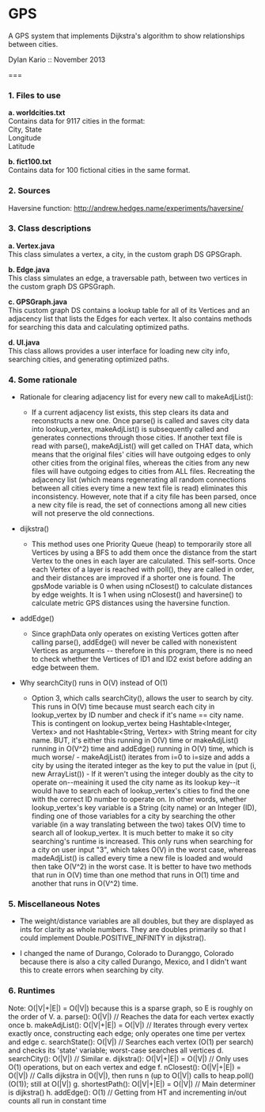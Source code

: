 GPS
===


A GPS system that implements Dijkstra's algorithm to show relationships between cities.

Dylan Kario :: November 2013

===


### 1. Files to use
  **a. worldcities.txt**  
  	Contains data for 9117 cities in the format:  
  	City, State  
  	Longitude  
  	Latitude  
	
  **b. fict100.txt**  
	Contains data for 100 fictional cities in the same format.

### 2. Sources
  Haversine function: http://andrew.hedges.name/experiments/haversine/  


### 3. Class descriptions
  **a. Vertex.java**  
  This class simulates a vertex, a city, in the custom graph DS GPSGraph.

  **b. Edge.java**  
  This class simulates an edge, a traversable path, between two vertices in the custom graph DS GPSGraph.

  **c. GPSGraph.java**  
  This custom graph DS contains a lookup table for all of its Vertices and an adjacency list that lists the Edges for each vertex. It also contains methods for searching this data and calculating optimized paths.

  **d. UI.java**  
  This class allows provides a user interface for loading new city info, searching cities, and generating optimized paths.


### 4. Some rationale
- Rationale for clearing adjacency list for every new call to makeAdjList():  
  - If a current adjacency list exists, this step clears its data and reconstructs a new one. Once parse() is called and saves city data into lookup_vertex, makeAdjList() is subsequently called and	generates connections through those cities. If another text file is read with parse(), makeAdjList() will get called on THAT data, which means that the original files' cities will have outgoing edges to only	other cities from the original files, whereas the cities from any new files will have outgoing edges to	cities from ALL files. Recreating the adjacency list (which means regenerating all random connections	between all cities every time a new text file is read) eliminates this inconsistency. However, note that if a city file has been parsed, once a new city file is read, the set of connections among all new cities will not preserve the old connections. 

- dijkstra()
  - This method uses one Priority Queue (heap) to temporarily store all Vertices by using a BFS to add them once the distance from the start Vertex to the ones in each layer are calculated. This self-sorts. Once each Vertex of a layer is reached with poll(), they are called in order, and their distances are improved if a shorter one is found. The gpsMode variable is 0 when using nClosest() to calculate distances by edge weights. It is 1 when using nClosest() and haversine() to calculate metric GPS distances using the haversine function.

- addEdge()
  - Since graphData only operates on existing Vertices gotten after calling parse(), addEdge() will never be called with nonexistent Vertices as arguments -- therefore in this program, there is no need to check whether the Vertices of ID1 and ID2 exist before adding an edge between them.

- Why searchCity() runs in O(V) instead of O(1)
  - Option 3, which calls searchCity(), allows the user to search by city. This runs in O(V) time because must search each city in lookup_vertex by ID number and check if it's name == city name.	This is contingent on lookup_vertex being Hashtable<Integer, Vertex> and not Hashtable<String, Vertex> with String meant for city name.	BUT, it's either this running in O(V) time or makeAdjList() running in O(V^2) time and addEdge() running in O(V) time, which is much worse/
		- makeAdjList() iterates from i=0 to i=size and adds a city by using the iterated integer as the key to put the value in (put (i, new ArrayList<Edge>())
		- If it weren't using the integer doubly as the city to operate on--meaining it used the city name as its lookup key--it would have to search each of lookup_vertex's cities to find the one with the correct ID number to operate on. In other words, whether lookup_vertex's key variable is a String (city name) or an Integer (ID), finding one of those variables for a city by searching the other variable (in a way translating between the two) takes O(V) time to search all of lookup_vertex. It is much better to make it so city searching's runtime is increased. This only runs when searching for a city on user input "3", which takes O(V) in the worst case, whereas madeAdjList() is called every time a new file is loaded and would then take O(V^2) in the worst case. It is better to have two methods that run in O(V) time than one method that runs in O(1) time and another that runs in O(V^2) time.


### 5. Miscellaneous Notes
- The weight/distance variables are all doubles, but they are displayed as ints for clarity as whole numbers. They are doubles primarily	so that I could implement Double.POSITIVE_INFINITY in dijkstra().

- I changed the name of Durango, Colorado to Duranggo, Colorado because there is also a city called Durango, Mexico, and I didn't want this to create errors when searching by city.


### 6. Runtimes
  Note: O(|V|+|E|) = O(|V|) because this is a sparse graph, so E is roughly on the order of V.
  a. parse(): O(|V|) 							// Reaches the data for each vertex exactly once
  b. makeAdjList(): O(|V|+|E|) = O(|V|)		// Iterates through every vertex exactly once, constructing each edge; only operates one time per vertex and edge
  c. searchState(): O(|V|) 					// Searches each vertex (O(1) per search) and checks its 'state' variable; worst-case searches all vertices
  d. searchCity(): O(|V|) 					// Similar
  e. dijkstra(): O(|V|+|E|) = O(|V|) 			// Only uses O(1) operations, but on each vertex and edge
  f. nClosest(): O(|V|+|E|) = O(|V|) 			// Calls dijkstra in O(|V|), then runs n (up to O(|V|) calls to heap.poll() (O(1)); still at O(|V|)
  g. shortestPath(): O(|V|+|E|) = O(|V|) 		// Main determiner is dijkstra()
	h. addEdge(): O(1) 							// Getting from HT and incrementing in/out counts all run in constant time
